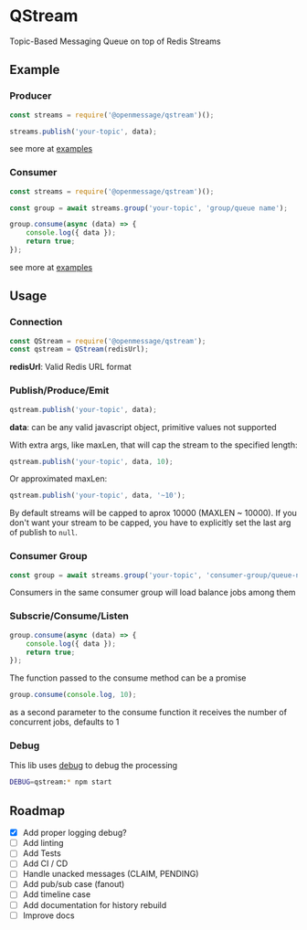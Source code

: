 # QStream
Topic-Based Messaging Queue on top of Redis Streams


## Example

### Producer

```javascript
const streams = require('@openmessage/qstream')();

streams.publish('your-topic', data);
```

see more at [examples](/example/producer.js)

### Consumer

```javascript
const streams = require('@openmessage/qstream')();

const group = await streams.group('your-topic', 'group/queue name');

group.consume(async (data) => {
    console.log({ data });
    return true;
});

```

see more at [examples](/example/consumer.js)

## Usage

### Connection

```javascript
const QStream = require('@openmessage/qstream');
const qstream = QStream(redisUrl);
```

**redisUrl**: Valid Redis URL format

### Publish/Produce/Emit

```javascript
qstream.publish('your-topic', data);
```

**data**: can be any valid javascript object, primitive values not supported

With extra args, like maxLen, that will cap the stream to the specified length:

```javascript
qstream.publish('your-topic', data, 10);
```

Or approximated maxLen:

```javascript
qstream.publish('your-topic', data, '~10');
```

By default streams will be capped to aprox 10000 (MAXLEN ~ 10000). If you don't want your stream to be capped, you have to explicitly set the last arg of publish to `null`.

### Consumer Group

```javascript
const group = await streams.group('your-topic', 'consumer-group/queue-name');
```

Consumers in the same consumer group will load balance jobs among them


### Subscrie/Consume/Listen

```javascript
group.consume(async (data) => {
    console.log({ data });
    return true;
});
```

The function passed to the consume method can be a promise

```javascript
group.consume(console.log, 10);
```

as a second parameter to the consume function it receives the number of concurrent jobs, defaults to 1


### Debug

This lib uses [debug](https://www.npmjs.com/package/debug) to debug the processing

```bash
DEBUG=qstream:* npm start
```


## Roadmap

- [x] Add proper logging debug?
- [ ] Add linting
- [ ] Add Tests
- [ ] Add CI / CD
- [ ] Handle unacked messages (CLAIM, PENDING)
- [ ] Add pub/sub case (fanout)
- [ ] Add timeline case
- [ ] Add documentation for history rebuild
- [ ] Improve docs
